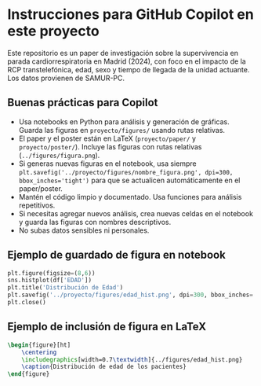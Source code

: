 # Instrucciones para GitHub Copilot en este proyecto

Este repositorio es un paper de investigación sobre la supervivencia en parada cardiorrespiratoria en Madrid (2024), con foco en el impacto de la RCP transtelefónica, edad, sexo y tiempo de llegada de la unidad actuante. Los datos provienen de SAMUR-PC.

## Buenas prácticas para Copilot

- Usa notebooks en Python para análisis y generación de gráficas. Guarda las figuras en `proyecto/figures/` usando rutas relativas.
- El paper y el poster están en LaTeX (`proyecto/paper/` y `proyecto/poster/`). Incluye las figuras con rutas relativas (`../figures/figura.png`).
- Si generas nuevas figuras en el notebook, usa siempre `plt.savefig('../proyecto/figures/nombre_figura.png', dpi=300, bbox_inches='tight')` para que se actualicen automáticamente en el paper/poster.
- Mantén el código limpio y documentado. Usa funciones para análisis repetitivos.
- Si necesitas agregar nuevos análisis, crea nuevas celdas en el notebook y guarda las figuras con nombres descriptivos.
- No subas datos sensibles ni personales.

## Ejemplo de guardado de figura en notebook
```python
plt.figure(figsize=(8,6))
sns.histplot(df['EDAD'])
plt.title('Distribución de Edad')
plt.savefig('../proyecto/figures/edad_hist.png', dpi=300, bbox_inches='tight')
plt.close()
```

## Ejemplo de inclusión de figura en LaTeX
```latex
\begin{figure}[ht]
    \centering
    \includegraphics[width=0.7\textwidth]{../figures/edad_hist.png}
    \caption{Distribución de edad de los pacientes}
\end{figure}
```
